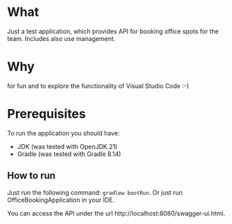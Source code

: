 # What
Just a test application, which provides API for booking office spots for the team. Includes also use management.

# Why
for fun and to explore the functionality of Visual Studio Code :-)

# Prerequisites
To run the application you should have:
- JDK (was tested with OpenJDK 21)
- Gradle (was tested with Gradle 8.14)

## How to run
Just run the following command: 
`gradlew bootRun`.
Or just run OfficeBookingApplication in your IDE.

You can access the API under the url http://localhost:8080/swagger-ui.html.
